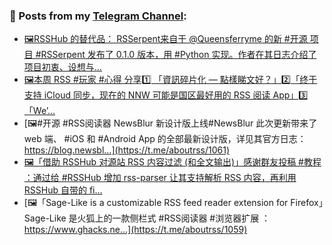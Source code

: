 ### 📰 Posts from my [Telegram Channel](https://t.me/s/aboutrss):
<!-- BLOG-POST-LIST:START -->
- [🖼RSSHub 的替代品： RSSerpent来自于 @Queensferryme 的新 #开源 项目 #RSSerpent 发布了 0.1.0 版本，用 #Python 实现。作者在其日志介绍了项目初衷、设想与...](https://t.me/aboutrss/1063)
- [🖼本周 RSS #玩家 #心得 分享1️⃣ 「資訊碎片化 — 點樣睇文好？」2️⃣「终于支持 iCloud 同步，现在的 NNW 可能是国区最好用的 RSS 阅读 App」3️⃣ 「We’...](https://t.me/aboutrss/1062)
- [🖼#开源 #RSS阅读器 NewsBlur 新设计版上线#NewsBlur 此次更新带来了 web 端、 #iOS 和 #Android App 的全部最新设计版，详见其官方日志：https://blog.newsbl...](https://t.me/aboutrss/1061)
- [🖼「借助 RSSHub 对源站 RSS 内容过滤 (和全文输出)」感谢群友投稿 #教程 ：通过给 #RSSHub 增加 rss-parser 让其支持解析 RSS 内容，再利用 RSSHub 自带的 fi...](https://t.me/aboutrss/1060)
- [🖼「Sage-Like is a customizable RSS feed reader extension for Firefox」Sage-Like 是火狐上的一款侧栏式 #RSS阅读器 #浏览器扩展 ：https://www.ghacks.ne...](https://t.me/aboutrss/1059)
<!-- BLOG-POST-LIST:END -->

<!--
**AboutRSS/AboutRSS** is a ✨ _special_ ✨ repository because its `README.md` (this file) appears on your GitHub profile.

Here are some ideas to get you started:

- 🔭 I’m currently working on ...
- 🌱 I’m currently learning ...
- 👯 I’m looking to collaborate on ...
- 🤔 I’m looking for help with ...
- 💬 Ask me about ...
- 📫 How to reach me: ...
- 😄 Pronouns: ...
- ⚡ Fun fact: ...
-->
